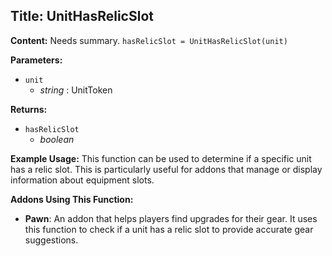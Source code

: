 ## Title: UnitHasRelicSlot

**Content:**
Needs summary.
`hasRelicSlot = UnitHasRelicSlot(unit)`

**Parameters:**
- `unit`
  - *string* : UnitToken

**Returns:**
- `hasRelicSlot`
  - *boolean*

**Example Usage:**
This function can be used to determine if a specific unit has a relic slot. This is particularly useful for addons that manage or display information about equipment slots.

**Addons Using This Function:**
- **Pawn**: An addon that helps players find upgrades for their gear. It uses this function to check if a unit has a relic slot to provide accurate gear suggestions.